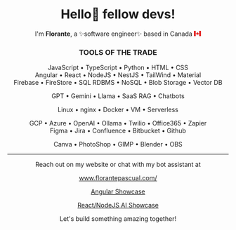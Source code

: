 <h1 align="center">Hello👋 fellow devs!</h1>
<div align="center">
    <p>I'm <b>Florante</b>, a ✨software engineer✨ based in Canada <img src="./CA.svg" height="12"></p>
    <h3>TOOLS OF THE TRADE</h3>
    <p>JavaScript • TypeScript • Python • HTML • CSS
    <br>Angular • React • NodeJS • NestJS • TailWind • Material
    <br>Firebase • FireStore • SQL RDBMS • NoSQL • Blob Storage • Vector DB</p>
    <p>GPT • Gemini  • Llama • SaaS RAG • Chatbots</p>
    <p>Linux • nginx • Docker • VM • Serverless</p>
    <p>GCP • Azure • OpenAI • Ollama • Twilio • Office365 • Zapier
    <br>Figma • Jira • Confluence • Bitbucket • Github</p>
    <p>Canva • PhotoShop • GIMP • Blender • OBS</p>
    <hr>
    <p>Reach out on my website or chat with my bot assistant at</p>
    <p><a href="https://www.florantepascual.com/" target="_blank">www.florantepascual.com/</a></p>
    <p><a href="https://angular.florantepascual.com/" target="_blank">Angular Showcase</a></p>
    <p><a href="https://next.florantepascual.com/" target="_blank">React/NodeJS AI Showcase</a></p>
    <p>Let's build something amazing together!</p>
</div>

<!---
FlorantePascual/FlorantePascual is a ✨ special ✨ repository because its `README.md` (this file) appears on your GitHub profile.
You can click the Preview link to take a look at your changes.
--->
